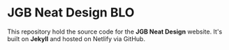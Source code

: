# JGB Neat Design BLO

This repository hold the source code for the **JGB Neat Design** website.
It's built on **Jekyll** and hosted on Netlify via GitHub.
